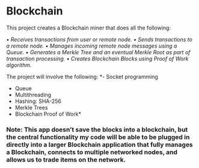 # Blockchain

This project creates a Blockchain miner that does all the following:

*•	Receives transactions from user or remote node.
•	Sends transactions to a remote node.
•	Manages incoming remote node messages using a Queue.
•	Generates a Merkle Tree and an eventual Merkle Root as part of transaction processing.
•	Creates Blockchain Blocks using Proof of Work algorithm.* 

The project will involve the following:
*- Socket programming
- Queue
- Multithreading
- Hashing: SHA-256
- Merkle Trees
- Blockchain Proof of Work*

### Note: This app doesn’t save the blocks into a blockchain, but the central functionality my code will be able to be plugged in directly into a larger Blockchain application that fully manages a Blockchain, connects to multiple networked nodes, and allows us to trade items on the network. 




